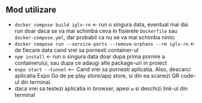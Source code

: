 ## Mod utilizare

- `docker compose build iglv-rn` <- run o singura data, eventual mai dai run doar daca se va mai schimba ceva in fisierele `Dockerfile` sau `docker-compose.yml`, dar probabil ca nu se va mai schimba nimic
- `docker compose run --service-ports --remove-orphans --rm iglv-rn` <- de fiecare data cand vrei sa pornesti container-ul
- `npm install` <- run o singura data doar dupa prima pornire a containerului, sau dupa ce adaugi alte package-uri in proiect
- `expo start --tunnel` <-- Cand vrei sa pornesti aplicatia. Also, descarci aplicatia Expo Go de pe play store/app store, si din ea scanezi QR code-ul din terminal.
- daca vrei sa testezi aplicatia in browser, apesi `w` si deschizi link-ul din terminal

